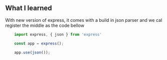 ## What I learned

With new version of express, it comes with a build in json parser and we cal register the middle as the code bellow

```js
    import express, { json } from 'express'

    const app = express();
    
    app.use(json());  
```